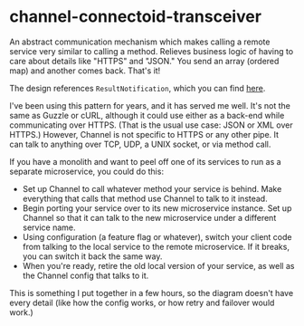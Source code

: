# channel-connectoid-transceiver
An abstract communication mechanism which makes calling a remote service very similar to calling a method. Relieves business logic of having to care about details like "HTTPS" and "JSON." You send an array (ordered map) and another comes back. That's it!

The design references `ResultNotification`, which you can find [here](https://github.com/octopusfarm/result-notification).

I've been using this pattern for years, and it has served me well. It's not the same as Guzzle or cURL, although it could use either as a back-end while communicating over HTTPS.
(That is the usual use case: JSON or XML over HTTPS.) However, Channel is not specific to HTTPS or any other pipe. It can talk to anything over TCP, UDP, a UNIX socket, or via method call.

If you have a monolith and want to peel off one of its services to run as a separate microservice, you could do this:

- Set up Channel to call whatever method your service is behind. Make everything that calls that method use Channel to talk to it instead.
- Begin porting your service over to its new microservice instance. Set up Channel so that it can talk to the new microservice under a different service name.
- Using configuration (a feature flag or whatever), switch your client code from talking to the local service to the remote microservice. If it breaks, you can switch it back the same way.
- When you're ready, retire the old local version of your service, as well as the Channel config that talks to it.

This is something I put together in a few hours, so the diagram doesn't have every detail (like how the config works, or how retry and failover would work.)
